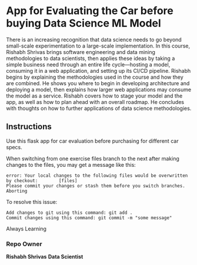 # App for Evaluating the Car before buying Data Science ML Model 

There is an increasing recognition that data science needs to go beyond small-scale experimentation to a large-scale implementation. In this course, Rishabh Shrivas brings software engineering and data mining methodologies to data scientists, then applies these ideas by taking a simple business need through an entire life cycle—hosting a model, consuming it in a web application, and setting up its CI/CD pipeline. Rishabh begins by explaining the methodologies used in the course and how they are combined. He shows you where to begin in developing architecture and deploying a model, then explains how larger web applications may consume the model as a service. Rishabh covers how to stage your model and the app, as well as how to plan ahead with an overall roadmap. He concludes with thoughts on how to further applications of data science methodologies.

## Instructions
Use this flask app for car evaluation before purchasing for different car specs.

When switching from one exercise files branch to the next after making changes to the files, you may get a message like this:

    error: Your local changes to the following files would be overwritten by checkout:        [files]
    Please commit your changes or stash them before you switch branches.
    Aborting

To resolve this issue:
	
    Add changes to git using this command: git add .
	Commit changes using this command: git commit -m "some message"

Always Learning
### Repo Owner 

**Rishabh Shrivas**
**Data Scientist**
